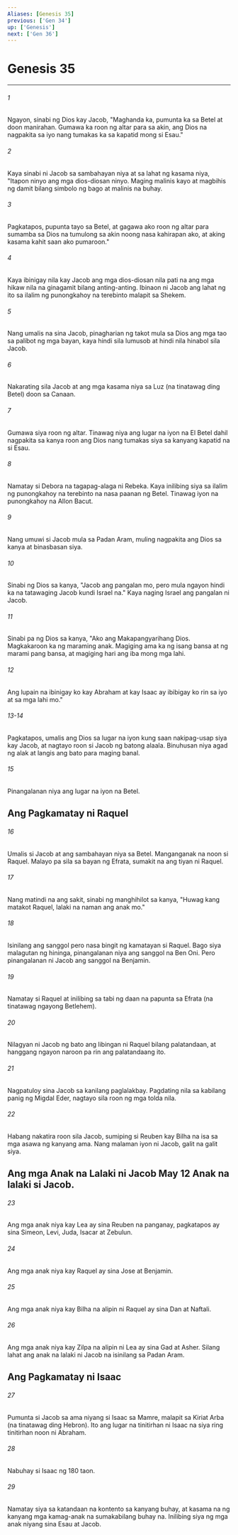 ```yaml
---
Aliases: [Genesis 35]
previous: ['Gen 34']
up: ['Genesis']
next: ['Gen 36']
---
```

# Genesis 35

***


###### 1 


Ngayon, sinabi ng Dios kay Jacob, "Maghanda ka, pumunta ka sa Betel at doon manirahan. Gumawa ka roon ng altar para sa akin, ang Dios na nagpakita sa iyo nang tumakas ka sa kapatid mong si Esau." 


###### 2 


Kaya sinabi ni Jacob sa sambahayan niya at sa lahat ng kasama niya, "Itapon ninyo ang mga dios-diosan ninyo. Maging malinis kayo at magbihis ng damit bilang simbolo ng bago at malinis na buhay. 


###### 3 


Pagkatapos, pupunta tayo sa Betel, at gagawa ako roon ng altar para sumamba sa Dios na tumulong sa akin noong nasa kahirapan ako, at aking kasama kahit saan ako pumaroon." 


###### 4 


Kaya ibinigay nila kay Jacob ang mga dios-diosan nila pati na ang mga hikaw nila na ginagamit bilang anting-anting. Ibinaon ni Jacob ang lahat ng ito sa ilalim ng punongkahoy na terebinto malapit sa Shekem. 


###### 5 


Nang umalis na sina Jacob, pinagharian ng takot mula sa Dios ang mga tao sa palibot ng mga bayan, kaya hindi sila lumusob at hindi nila hinabol sila Jacob. 


###### 6 


Nakarating sila Jacob at ang mga kasama niya sa Luz (na tinatawag ding Betel) doon sa Canaan. 


###### 7 


Gumawa siya roon ng altar. Tinawag niya ang lugar na iyon na El Betel dahil nagpakita sa kanya roon ang Dios nang tumakas siya sa kanyang kapatid na si Esau. 


###### 8 


Namatay si Debora na tagapag-alaga ni Rebeka. Kaya inilibing siya sa ilalim ng punongkahoy na terebinto na nasa paanan ng Betel. Tinawag iyon na punongkahoy na Allon Bacut. 


###### 9 


Nang umuwi si Jacob mula sa Padan Aram, muling nagpakita ang Dios sa kanya at binasbasan siya. 


###### 10 


Sinabi ng Dios sa kanya, "Jacob ang pangalan mo, pero mula ngayon hindi ka na tatawaging Jacob kundi Israel na." Kaya naging Israel ang pangalan ni Jacob. 


###### 11 


Sinabi pa ng Dios sa kanya, "Ako ang Makapangyarihang Dios. Magkakaroon ka ng maraming anak. Magiging ama ka ng isang bansa at ng marami pang bansa, at magiging hari ang iba mong mga lahi. 


###### 12 


Ang lupain na ibinigay ko kay Abraham at kay Isaac ay ibibigay ko rin sa iyo at sa mga lahi mo."

###### 13-14

Pagkatapos, umalis ang Dios sa lugar na iyon kung saan nakipag-usap siya kay Jacob, at nagtayo roon si Jacob ng batong alaala. Binuhusan niya agad ng alak at langis ang bato para maging banal. 


###### 15 


Pinangalanan niya ang lugar na iyon na Betel.

## Ang Pagkamatay ni Raquel 


###### 16 


Umalis si Jacob at ang sambahayan niya sa Betel. Manganganak na noon si Raquel. Malayo pa sila sa bayan ng Efrata, sumakit na ang tiyan ni Raquel. 


###### 17 


Nang matindi na ang sakit, sinabi ng manghihilot sa kanya, "Huwag kang matakot Raquel, lalaki na naman ang anak mo." 


###### 18 


Isinilang ang sanggol pero nasa bingit ng kamatayan si Raquel. Bago siya malagutan ng hininga, pinangalanan niya ang sanggol na Ben Oni. Pero pinangalanan ni Jacob ang sanggol na Benjamin. 


###### 19 


Namatay si Raquel at inilibing sa tabi ng daan na papunta sa Efrata (na tinatawag ngayong Betlehem). 


###### 20 


Nilagyan ni Jacob ng bato ang libingan ni Raquel bilang palatandaan, at hanggang ngayon naroon pa rin ang palatandaang ito. 


###### 21 


Nagpatuloy sina Jacob sa kanilang paglalakbay. Pagdating nila sa kabilang panig ng Migdal Eder, nagtayo sila roon ng mga tolda nila. 


###### 22 


Habang nakatira roon sila Jacob, sumiping si Reuben kay Bilha na isa sa mga asawa ng kanyang ama. Nang malaman iyon ni Jacob, galit na galit siya.

## Ang mga Anak na Lalaki ni Jacob May 12 Anak na lalaki si Jacob. 


###### 23 


Ang mga anak niya kay Lea ay sina Reuben na panganay, pagkatapos ay sina Simeon, Levi, Juda, Isacar at Zebulun. 


###### 24 


Ang mga anak niya kay Raquel ay sina Jose at Benjamin. 


###### 25 


Ang mga anak niya kay Bilha na alipin ni Raquel ay sina Dan at Naftali. 


###### 26 


Ang mga anak niya kay Zilpa na alipin ni Lea ay sina Gad at Asher. Silang lahat ang anak na lalaki ni Jacob na isinilang sa Padan Aram.

## Ang Pagkamatay ni Isaac 


###### 27 


Pumunta si Jacob sa ama niyang si Isaac sa Mamre, malapit sa Kiriat Arba (na tinatawag ding Hebron). Ito ang lugar na tinitirhan ni Isaac na siya ring tinitirhan noon ni Abraham. 


###### 28 


Nabuhay si Isaac ng 180 taon. 


###### 29 


Namatay siya sa katandaan na kontento sa kanyang buhay, at kasama na ng kanyang mga kamag-anak na sumakabilang buhay na. Inilibing siya ng mga anak niyang sina Esau at Jacob.
